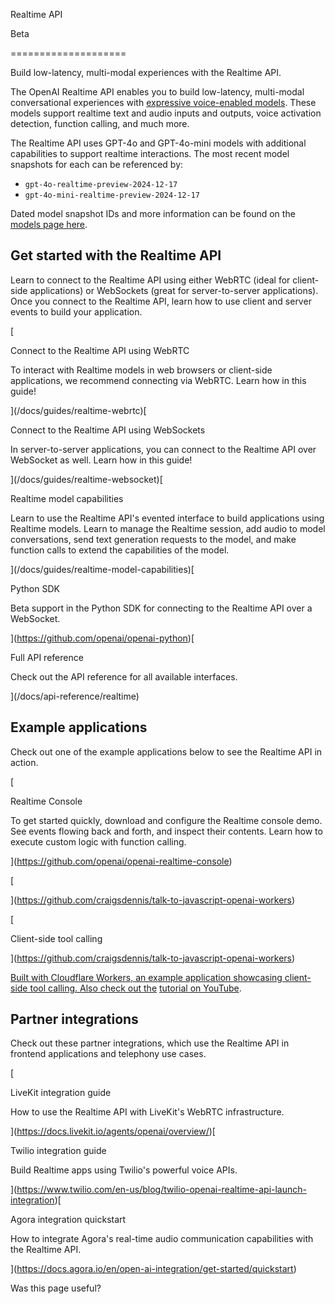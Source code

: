Realtime API

Beta

====================

Build low-latency, multi-modal experiences with the Realtime API.

The OpenAI Realtime API enables you to build low-latency, multi-modal conversational experiences with [expressive voice-enabled models](/docs/models#gpt-4o-realtime). These models support realtime text and audio inputs and outputs, voice activation detection, function calling, and much more.

The Realtime API uses GPT-4o and GPT-4o-mini models with additional capabilities to support realtime interactions. The most recent model snapshots for each can be referenced by:

*   `gpt-4o-realtime-preview-2024-12-17`
*   `gpt-4o-mini-realtime-preview-2024-12-17`

Dated model snapshot IDs and more information can be found on the [models page here](/docs/models#gpt-4o-realtime).

Get started with the Realtime API
---------------------------------

Learn to connect to the Realtime API using either WebRTC (ideal for client-side applications) or WebSockets (great for server-to-server applications). Once you connect to the Realtime API, learn how to use client and server events to build your application.

[

Connect to the Realtime API using WebRTC

To interact with Realtime models in web browsers or client-side applications, we recommend connecting via WebRTC. Learn how in this guide!

](/docs/guides/realtime-webrtc)[

Connect to the Realtime API using WebSockets

In server-to-server applications, you can connect to the Realtime API over WebSocket as well. Learn how in this guide!

](/docs/guides/realtime-websocket)[

Realtime model capabilities

Learn to use the Realtime API's evented interface to build applications using Realtime models. Learn to manage the Realtime session, add audio to model conversations, send text generation requests to the model, and make function calls to extend the capabilities of the model.

](/docs/guides/realtime-model-capabilities)[

Python SDK

Beta support in the Python SDK for connecting to the Realtime API over a WebSocket.

](https://github.com/openai/openai-python)[

Full API reference

Check out the API reference for all available interfaces.

](/docs/api-reference/realtime)

Example applications
--------------------

Check out one of the example applications below to see the Realtime API in action.

[

Realtime Console

To get started quickly, download and configure the Realtime console demo. See events flowing back and forth, and inspect their contents. Learn how to execute custom logic with function calling.

](https://github.com/openai/openai-realtime-console)[](https://github.com/craigsdennis/talk-to-javascript-openai-workers)

[

](https://github.com/craigsdennis/talk-to-javascript-openai-workers)

[

Client-side tool calling

](https://github.com/craigsdennis/talk-to-javascript-openai-workers)

[](https://github.com/craigsdennis/talk-to-javascript-openai-workers)

[Built with Cloudflare Workers, an example application showcasing client-side tool calling. Also check out the](https://github.com/craigsdennis/talk-to-javascript-openai-workers) [tutorial on YouTube](https://www.youtube.com/watch?v=TcOytsfva0o).

Partner integrations
--------------------

Check out these partner integrations, which use the Realtime API in frontend applications and telephony use cases.

[

LiveKit integration guide

How to use the Realtime API with LiveKit's WebRTC infrastructure.

](https://docs.livekit.io/agents/openai/overview/)[

Twilio integration guide

Build Realtime apps using Twilio's powerful voice APIs.

](https://www.twilio.com/en-us/blog/twilio-openai-realtime-api-launch-integration)[

Agora integration quickstart

How to integrate Agora's real-time audio communication capabilities with the Realtime API.

](https://docs.agora.io/en/open-ai-integration/get-started/quickstart)

Was this page useful?